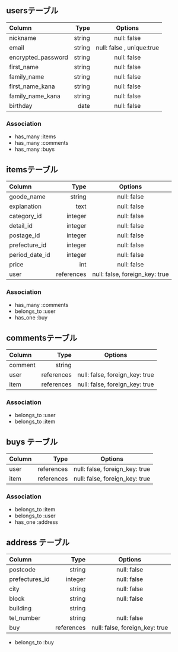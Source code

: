 

## usersテーブル
| Column            | Type        | Options                   |
|:------------------|------------:|:-------------------------:|
| nickname          | string      | null: false               |
| email             | string      | null: false , unique:true |
| encrypted_password| string      | null: false               |
| first_name        | string      | null: false               |
| family_name       | string      | null: false               |
| first_name_kana   | string      | null: false               |
| family_name_kana  | string      | null: false               |
| birthday          | date        | null: false               |
### Association
- has_many :items
- has_many :comments
- has_many :buys

## itemsテーブル
| Column        | Type        | Options                       |
|:--------------|------------:|:-----------------------------:|
| goode_name    | string      | null: false                   |
| explanation   | text        | null: false                   |
| category_id   | integer     | null: false                   |
| detail_id     | integer     | null: false                   |
| postage_id    | integer     | null: false                   |
| prefecture_id| integer     | null: false                   |
| period_date_id| integer     | null: false                   |
| price         | int         | null: false                   |
| user          | references  | null: false, foreign_key: true|
### Association
- has_many :comments
- belongs_to :user
- has_one :buy

## commentsテーブル
| Column     | Type        | Options                       |
|:-----------|------------:|:-----------------------------:|
| comment    | string      |                               |
| user       | references  | null: false, foreign_key: true|
| item       | references  | null: false, foreign_key: true|
### Association
- belongs_to :user
- belongs_to :item

## buys テーブル
| Column     | Type        | Options                       |
|:-----------|------------:|:-----------------------------:|
| user       | references  | null: false, foreign_key: true|
| item       | references  | null: false, foreign_key: true|
### Association
- belongs_to :item
- belongs_to :user
- has_one    :address

## address テーブル
| Column        | Type        | Options                       |
|:--------------|------------:|:-----------------------------:|
| postcode      | string      | null: false                   |
| prefectures_id| integer     | null: false                   |
| city          | string      | null: false                   |
| block         | string      | null: false                   |
| building      | string      |                               |
| tel_number    | string      | null: false                   |
| buy           | references  | null: false, foreign_key: true|
- belongs_to :buy

